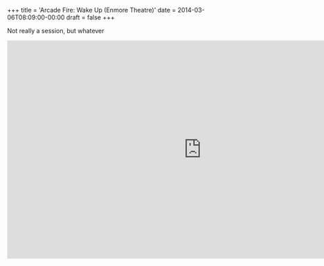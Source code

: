 +++
title = 'Arcade Fire: Wake Up (Enmore Theatre)'
date = 2014-03-06T08:09:00-00:00
draft = false
+++

Not really a session, but whatever

<iframe width="896" height="504" src="https://www.youtube.com/embed/BDyykjJb1h4?si=iqm-NSPHfIY_tVyb" title="YouTube video player" frameborder="0" allow="accelerometer; autoplay; clipboard-write; encrypted-media; gyroscope; picture-in-picture; web-share" referrerpolicy="strict-origin-when-cross-origin" allowfullscreen></iframe>
